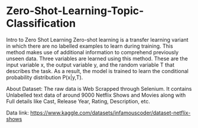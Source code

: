 # Zero-Shot-Learning-Topic-Classification

Intro to Zero Shot Learning
Zero-shot learning is a transfer learning variant in which there are no labelled examples to learn during training. This method makes use of additional information to comprehend previously unseen data. Three variables are learned using this method. These are the input variable x, the output variable y, and the random variable T that describes the task. As a result, the model is trained to learn the conditional probability distribution P(x|y,T).

About Dataset:
The raw data is Web Scrapped through Selenium. It contains Unlabelled text data of around 9000 Netflix Shows and Movies along with Full details like Cast, Release Year, Rating, Description, etc.

Data link: https://www.kaggle.com/datasets/infamouscoder/dataset-netflix-shows
